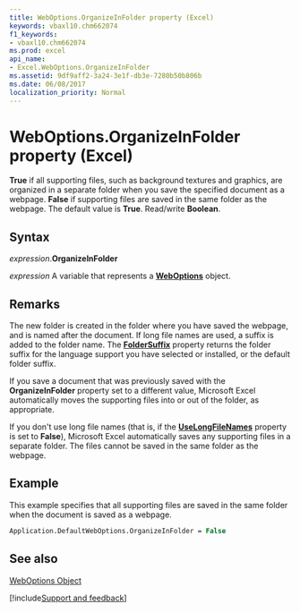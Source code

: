 ```yaml
---
title: WebOptions.OrganizeInFolder property (Excel)
keywords: vbaxl10.chm662074
f1_keywords:
- vbaxl10.chm662074
ms.prod: excel
api_name:
- Excel.WebOptions.OrganizeInFolder
ms.assetid: 9df9aff2-3a24-3e1f-db3e-7280b50b806b
ms.date: 06/08/2017
localization_priority: Normal
---
```



# WebOptions.OrganizeInFolder property (Excel)

 **True** if all supporting files, such as background textures and graphics, are organized in a separate folder when you save the specified document as a webpage. **False** if supporting files are saved in the same folder as the webpage. The default value is **True**. Read/write **Boolean**.


## Syntax

_expression_.**OrganizeInFolder**

_expression_ A variable that represents a **[WebOptions](Excel.WebOptions.md)** object.


## Remarks

The new folder is created in the folder where you have saved the webpage, and is named after the document. If long file names are used, a suffix is added to the folder name. The  **[FolderSuffix](Excel.WebOptions.FolderSuffix.md)** property returns the folder suffix for the language support you have selected or installed, or the default folder suffix.

If you save a document that was previously saved with the  **OrganizeInFolder** property set to a different value, Microsoft Excel automatically moves the supporting files into or out of the folder, as appropriate.

If you don't use long file names (that is, if the  **[UseLongFileNames](Excel.WebOptions.UseLongFileNames.md)** property is set to **False**), Microsoft Excel automatically saves any supporting files in a separate folder. The files cannot be saved in the same folder as the webpage.


## Example

This example specifies that all supporting files are saved in the same folder when the document is saved as a webpage.


```vb
Application.DefaultWebOptions.OrganizeInFolder = False
```


## See also


[WebOptions Object](Excel.WebOptions.md)

[!include[Support and feedback](~/includes/feedback-boilerplate.md)]